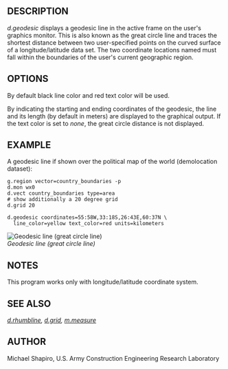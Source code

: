 ## DESCRIPTION

*d.geodesic* displays a geodesic line in the active frame on the user's
graphics monitor. This is also known as the great circle line and traces
the shortest distance between two user-specified points on the curved
surface of a longitude/latitude data set. The two coordinate locations
named must fall within the boundaries of the user's current geographic
region.

## OPTIONS

By default black line color and red text color will be used.

By indicating the starting and ending coordinates of the geodesic, the
line and its length (by default in meters) are displayed to the
graphical output. If the text color is set to *none*, the great circle
distance is not displayed.

## EXAMPLE

A geodesic line if shown over the political map of the world
(demolocation dataset):

```shell
g.region vector=country_boundaries -p
d.mon wx0
d.vect country_boundaries type=area
# show additionally a 20 degree grid
d.grid 20

d.geodesic coordinates=55:58W,33:18S,26:43E,60:37N \
  line_color=yellow text_color=red units=kilometers
```

<img src="d_geodesic.png" data-border="1"
alt="Geodesic line (great circle line)" />  
*Geodesic line (great circle line)*

## NOTES

This program works only with longitude/latitude coordinate system.

## SEE ALSO

*[d.rhumbline](d.rhumbline.md), [d.grid](d.grid.md),
[m.measure](m.measure.md)*

## AUTHOR

Michael Shapiro, U.S. Army Construction Engineering Research Laboratory
